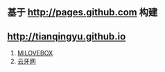 ## 基于 http://pages.github.com 构建

## http://tianqingyu.github.io

1. <a href="milovebox/index.html">MILOVEBOX</a>
2. <a href="yunya/page/index.html">云牙网</a>

